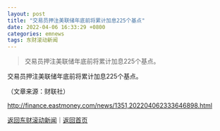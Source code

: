 ```yaml
---
layout: post
title: "交易员押注美联储年底前将累计加息225个基点"
date: 2022-04-06 16:33:29 +0800
categories: emnews
tags: 东财滚动新闻
---
```

> 交易员押注美联储年底前将累计加息225个基点。

<p>交易员押注美联储年底前将累计加息225个基点。 </p><p class="em_media">（文章来源：财联社）</p>

<http://finance.eastmoney.com/news/1351,202204062333646898.html>

[返回东财滚动新闻](//finews.withounder.com/emnews/)｜[返回首页](//finews.withounder.com/)